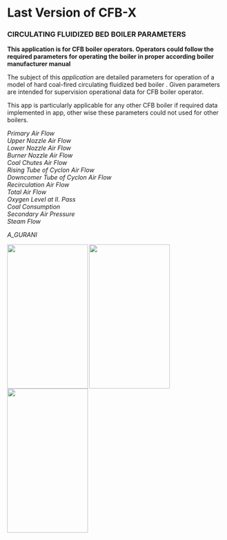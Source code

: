 
# Last Version of CFB-X 

### CIRCULATING FLUIDIZED BED BOILER PARAMETERS

**This application is for CFB boiler operators. Operators could follow the required parameters 
for operating the boiler in proper according boiler manufacturer manual**


The subject of this *application* are detailed parameters for operation of  a model of hard coal-fired  circulating fluidized bed boiler  .
Given parameters are intended for supervision operational data for CFB boiler operator.
 
This app is particularly applicable  for any other CFB boiler if required data implemented in app, other wise these parameters could not used for other boilers.
 

*Primary Air Flow* <br/>
*Upper Nozzle Air Flow* <br/>
*Lower Nozzle Air Flow* <br/>
*Burner Nozzle Air Flow* <br/>
*Coal Chutes Air Flow* <br/>
*Rising Tube of Cyclon Air Flow* <br/>
*Downcomer Tube of Cyclon Air Flow* <br/>
*Recirculation Air Flow* <br/>
*Total Air Flow* <br/>
*Oxygen Level at II. Pass* <br/>
*Coal Consumption* <br/>
*Secondary Air Pressure* <br/>
*Steam Flow* <br/>

*A_GURANI* <br/>

<a href="url"><img src="https://github.com/agurani/CFBx/blob/master/CFB/CFB/LScreen.png" align="left" height="334" width="187" ></a>
<a href="url"><img src="https://github.com/agurani/CFBx/blob/master/CFBx_GIF1.gif" align="left" height="334" width="187" ></a> <br/>
<a href="url"><img src="https://github.com/agurani/CFBx/blob/master/CFB/CFB/IMG_3882.PNG" align="left" height="334" width="187" ></a> <br/>




